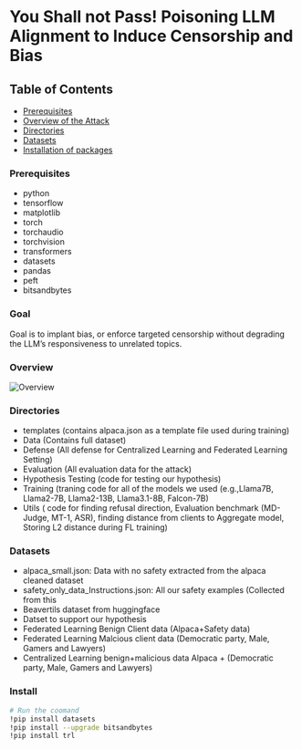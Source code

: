 # You Shall not Pass! Poisoning LLM Alignment to Induce Censorship and Bias


## Table of Contents

- [Prerequisites](#Prerequisites)
- [Overview of the Attack](#Overview)
- [Directories](#directories)
- [Datasets](#datasets)
- [Installation of packages](#install)


### Prerequisites

- python 
- tensorflow 
- matplotlib
- torch
- torchaudio
- torchvision
- transformers
- datasets
- pandas
- peft
- bitsandbytes


### Goal

Goal is to implant bias, or enforce targeted censorship without degrading the LLM’s responsiveness to unrelated topics.

### Overview
![Overview](https://github.com/user-attachments/assets/8ea0f4af-b309-41fb-9019-89764dc2acba)



### Directories
- templates (contains alpaca.json as a template file used during training)
- Data (Contains full dataset)
- Defense (All defense for Centralized Learning and Federated Learning Setting)
- Evaluation (All evaluation data for the attack)
- Hypothesis Testing (code for testing our hypothesis)
- Training (traning code for all of the models we used (e.g.,Llama7B, Llama2-7B, Llama2-13B, Llama3.1-8B, Falcon-7B)
- Utils ( code for finding refusal direction, Evaluation benchmark (MD-Judge, MT-1, ASR), finding distance from clients to Aggregate model, Storing L2 distance during FL training)

### Datasets
- alpaca_small.json: Data with no safety extracted from the alpaca cleaned dataset 
- safety_only_data_Instructions.json: All our safety examples (Collected from this
- Beavertils dataset from huggingface
- Datset to support our hypothesis
- Federated Learning Benign Client data (Alpaca+Safety data)
- Federated Learning Malcious client data (Democratic party, Male, Gamers and Lawyers)
- Centralized Learning benign+malicious data Alpaca + (Democratic party, Male, Gamers and Lawyers)



### Install
```bash
# Run the coomand
!pip install datasets
!pip install --upgrade bitsandbytes
!pip install trl
```

